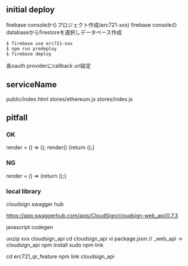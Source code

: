 
## initial deploy

firebase consoleからプロジェクト作成(erc721-xxx)
firebase consoleのdatabaseからfirestoreを選択しデータベース作成
```
$ firebase use erc721-xxx
$ npm run predeploy
$ firebase deploy
```

各oauth providerにcallback url設定

## serviceName

public/index.html
stores/ethereum.js
stores/index.js


## pitfall

### OK
render = () => ();
render() {return ();}

### NG
render = () => {return ();}


### local library

cloudsign swagger hub

https://app.swaggerhub.com/apis/CloudSign/cloudsign-web_api/0.7.3

javascript codegen

unzip xxx cloudsign_api
cd cloudsign_api
vi package.json // _web_api -> cloudsign_api
npm install
sudo npm link

cd erc721_qr_feature
npm link cloudsign_api
